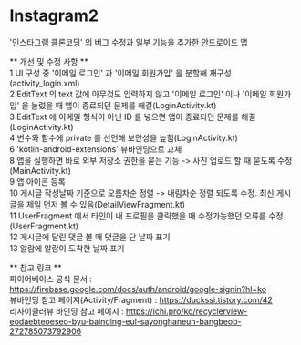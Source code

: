 # Instagram2

'인스타그램 클론코딩' 의 버그 수정과 일부 기능을 추가한 안드로이드 앱

** 개선 및 수정 사항 **<br/>
1 UI 구성 중 '이메일 로그인' 과 '이메일 회원가입' 을 분할해 재구성(activity_login.xml)<br/>
2 EditText 의 text 값에 아무것도 입력하지 않고 '이메일 로그인' 이나 '이메일 회원가입' 을 눌렀을 때 앱이 종료되던 문제를 해결(LoginActivity.kt)<br/>
3 EditText 에 이메일 형식이 아닌 ID 를 넣으면 앱이 종료되던 문제를 해결(LoginActivity.kt)<br/>
4 변수와 함수에 private 를 선언해 보안성을 높힘(LoginActivity.kt)<br/>
6 'kotlin-android-extensions' 뷰바인딩으로 교체<br/>
8 앱을 실행하면 바로 외부 저장소 권한을 묻는 기능 -> 사진 업로드 할 때 묻도록 수정(MainActivity.kt)<br/>
9 앱 아이콘 등록<br/>
10 게시글 작성날짜 기준으로 오름차순 정렬 -> 내림차순 정렬 되도록 수정. 최신 게시글을 제일 먼저 볼 수 있음(DetailViewFragment.kt)<br/>
11 UserFragment 에서 타인이 내 프로필을 클릭했을 때 수정가능했던 오류를 수정(UserFragment.kt)<br/>
12 게시글에 달린 댓글 볼 때 댓글을 단 날짜 표기<br/>
13 알람에 알람이 도착한 날짜 표기<br/>


** 참고 링크  **<br/>
파이어베이스 공식 문서 : https://firebase.google.com/docs/auth/android/google-signin?hl=ko<br/>
뷰바인딩 참고 페이지(Activity/Fragment) : https://duckssi.tistory.com/42<br/>
리사이클러뷰 바인딩 참고 페이지 : https://ichi.pro/ko/recyclerview-eodaebteoeseo-byu-bainding-eul-sayonghaneun-bangbeob-272785073792906<br/>
